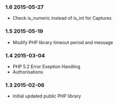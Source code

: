 ### 1.6 2015-05-27
* Check is_numeric instead of is_int for Captures

### 1.5 2015-05-19
* Modify PHP library timeout period and message

### 1.4 2015-03-04
* PHP 5.2 Error Exeption Handling
* Authorisations

### 1.3 2015-02-06
* Initial updated public PHP library

